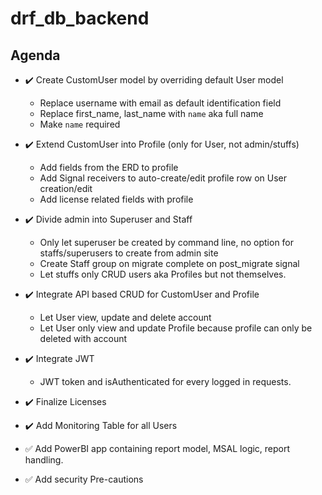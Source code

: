# **drf_db_backend**

## Agenda

- :heavy_check_mark: Create CustomUser model by overriding default User model

  - Replace username with email as default identification field
  - Replace first_name, last_name with `name` aka full name
  - Make `name` required

- :heavy_check_mark: Extend CustomUser into Profile (only for User, not admin/stuffs)

  - Add fields from the ERD to profile
  - Add Signal receivers to auto-create/edit profile row on User creation/edit
  - Add license related fields with profile

- :heavy_check_mark: Divide admin into Superuser and Staff

  - Only let superuser be created by command line, no option for staffs/superusers to create from admin site
  - Create Staff group on migrate complete on post_migrate signal
  - Let stuffs only CRUD users aka Profiles but not themselves.

- :heavy_check_mark: Integrate API based CRUD for CustomUser and Profile

  - Let User view, update and delete account
  - Let User only view and update Profile because profile can only be deleted with account

- :heavy_check_mark: Integrate JWT

  - JWT token and isAuthenticated for every logged in requests.

- :heavy_check_mark: Finalize Licenses

- :heavy_check_mark: Add Monitoring Table for all Users

- :white_check_mark: Add PowerBI app containing report model, MSAL logic, report handling.

- :white_check_mark: Add security Pre-cautions
